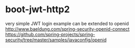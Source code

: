 # boot-jwt-http2

very simple JWT login example
can be extended to openid
http://www.baeldung.com/spring-security-openid-connect
https://github.com/spring-projects/spring-security/tree/master/samples/javaconfig/openid
